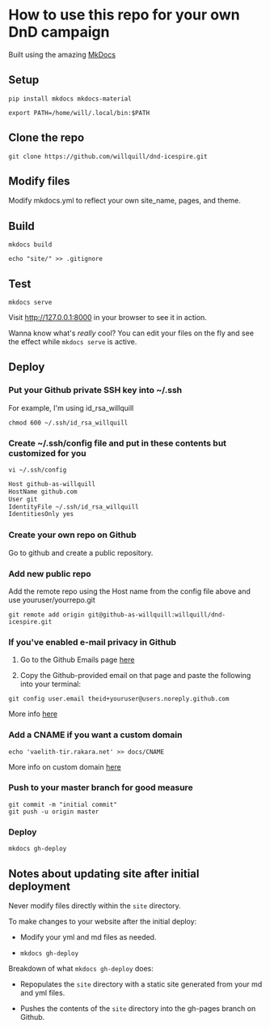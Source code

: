 # How to use this repo for your own DnD campaign

Built using the amazing [MkDocs](https://www.mkdocs.org)

## Setup

`pip install mkdocs mkdocs-material`

`export PATH=/home/will/.local/bin:$PATH`

## Clone the repo

`git clone https://github.com/willquill/dnd-icespire.git`

## Modify files

Modify mkdocs.yml to reflect your own site_name, pages, and theme.

## Build

`mkdocs build`

`echo "site/" >> .gitignore`

## Test

`mkdocs serve`

Visit http://127.0.0.1:8000 in your browser to see it in action.

Wanna know what's _really_ cool? You can edit your files on the fly and see the effect while `mkdocs serve` is active.

## Deploy

### Put your Github private SSH key into ~/.ssh

For example, I'm using id_rsa_willquill

`chmod 600 ~/.ssh/id_rsa_willquill`

### Create ~/.ssh/config file and put in these contents but customized for you

`vi ~/.ssh/config`

```sh
Host github-as-willquill
HostName github.com
User git
IdentityFile ~/.ssh/id_rsa_willquill
IdentitiesOnly yes
```

### Create your own repo on Github

Go to github and create a public repository.

### Add new public repo

Add the remote repo using the Host name from the config file above and use youruser/yourrepo.git

```git remote add origin git@github-as-willquill:willquill/dnd-icespire.git```

### If you've enabled e-mail privacy in Github

1. Go to the Github Emails page [here](https://github.com/settings/emails)

2. Copy the Github-provided email on that page and paste the following into your terminal:

`git config user.email theid+youruser@users.noreply.github.com`

More info [here](https://stackoverflow.com/questions/43378060/meaning-of-the-github-message-push-declined-due-to-email-privacy-restrictions)

### Add a CNAME if you want a custom domain

`echo 'vaelith-tir.rakara.net' >> docs/CNAME`

More info on custom domain [here](https://medium.com/@hossainkhan/using-custom-domain-for-github-pages-86b303d3918a)

### Push to your master branch for good measure

```git add -A
git commit -m "initial commit"
git push -u origin master
```

### Deploy

```mkdocs gh-deploy```

## Notes about updating site after initial deployment

Never modify files directly within the ```site``` directory.

To make changes to your website after the initial deploy:

- Modify your yml and md files as needed.

- ```mkdocs gh-deploy```

Breakdown of what ```mkdocs gh-deploy``` does:

- Repopulates the ```site``` directory with a static site generated from your md and yml files.

- Pushes the contents of the ```site``` directory into the gh-pages branch on Github.